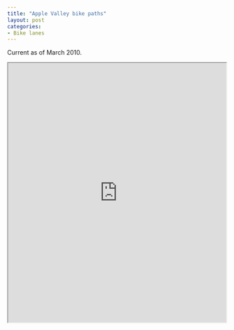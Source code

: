 ```yaml
---
title: "Apple Valley bike paths"
layout: post
categories:
- Bike lanes
---
```


Current as of March 2010.

<iframe class="scribd_iframe_embed" data-aspect-ratio="0.6470588235294118" data-auto-height="false" height="600" id="doc_51071" loading="lazy" scrolling="no" src="https://www.scribd.com/embeds/250092411/content?start_page=1&view_mode=scroll&access_key=key-zhgDLCfS3eUvAKtTSKi4&show_recommendations=true" width="100%"></iframe>